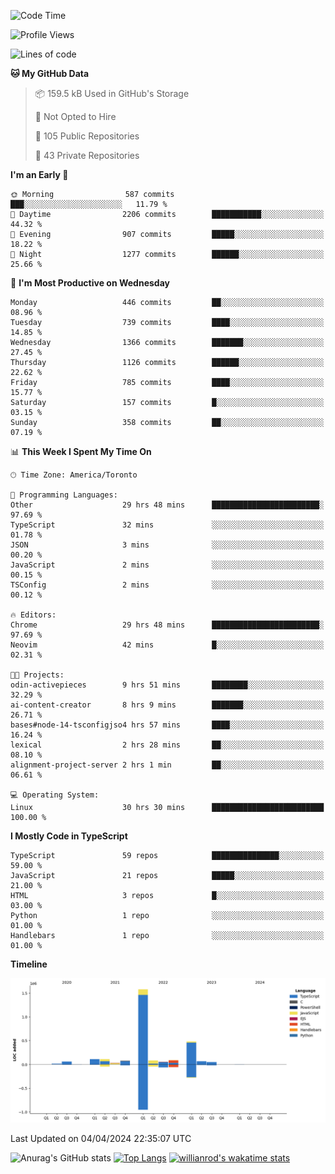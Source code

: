 <!--START_SECTION:waka-->
![Code Time](http://img.shields.io/badge/Code%20Time-1%2C385%20hrs%2018%20mins-blue)

![Profile Views](http://img.shields.io/badge/Profile%20Views-0-blue)

![Lines of code](https://img.shields.io/badge/From%20Hello%20World%20I%27ve%20Written-2.8%20million%20lines%20of%20code-blue)

**🐱 My GitHub Data** 

> 📦 159.5 kB Used in GitHub's Storage 
 > 
> 🚫 Not Opted to Hire
 > 
> 📜 105 Public Repositories 
 > 
> 🔑 43 Private Repositories 
 > 
**I'm an Early 🐤** 

```text
🌞 Morning                587 commits         ███░░░░░░░░░░░░░░░░░░░░░░   11.79 % 
🌆 Daytime                2206 commits        ███████████░░░░░░░░░░░░░░   44.32 % 
🌃 Evening                907 commits         █████░░░░░░░░░░░░░░░░░░░░   18.22 % 
🌙 Night                  1277 commits        ██████░░░░░░░░░░░░░░░░░░░   25.66 % 
```
📅 **I'm Most Productive on Wednesday** 

```text
Monday                   446 commits         ██░░░░░░░░░░░░░░░░░░░░░░░   08.96 % 
Tuesday                  739 commits         ████░░░░░░░░░░░░░░░░░░░░░   14.85 % 
Wednesday                1366 commits        ███████░░░░░░░░░░░░░░░░░░   27.45 % 
Thursday                 1126 commits        ██████░░░░░░░░░░░░░░░░░░░   22.62 % 
Friday                   785 commits         ████░░░░░░░░░░░░░░░░░░░░░   15.77 % 
Saturday                 157 commits         █░░░░░░░░░░░░░░░░░░░░░░░░   03.15 % 
Sunday                   358 commits         ██░░░░░░░░░░░░░░░░░░░░░░░   07.19 % 
```


📊 **This Week I Spent My Time On** 

```text
🕑︎ Time Zone: America/Toronto

💬 Programming Languages: 
Other                    29 hrs 48 mins      ████████████████████████░   97.69 % 
TypeScript               32 mins             ░░░░░░░░░░░░░░░░░░░░░░░░░   01.78 % 
JSON                     3 mins              ░░░░░░░░░░░░░░░░░░░░░░░░░   00.20 % 
JavaScript               2 mins              ░░░░░░░░░░░░░░░░░░░░░░░░░   00.15 % 
TSConfig                 2 mins              ░░░░░░░░░░░░░░░░░░░░░░░░░   00.12 % 

🔥 Editors: 
Chrome                   29 hrs 48 mins      ████████████████████████░   97.69 % 
Neovim                   42 mins             █░░░░░░░░░░░░░░░░░░░░░░░░   02.31 % 

🐱‍💻 Projects: 
odin-activepieces        9 hrs 51 mins       ████████░░░░░░░░░░░░░░░░░   32.29 % 
ai-content-creator       8 hrs 9 mins        ███████░░░░░░░░░░░░░░░░░░   26.71 % 
bases#node-14-tsconfigjso4 hrs 57 mins       ████░░░░░░░░░░░░░░░░░░░░░   16.24 % 
lexical                  2 hrs 28 mins       ██░░░░░░░░░░░░░░░░░░░░░░░   08.10 % 
alignment-project-server 2 hrs 1 min         ██░░░░░░░░░░░░░░░░░░░░░░░   06.61 % 

💻 Operating System: 
Linux                    30 hrs 30 mins      █████████████████████████   100.00 % 
```

**I Mostly Code in TypeScript** 

```text
TypeScript               59 repos            ███████████████░░░░░░░░░░   59.00 % 
JavaScript               21 repos            █████░░░░░░░░░░░░░░░░░░░░   21.00 % 
HTML                     3 repos             █░░░░░░░░░░░░░░░░░░░░░░░░   03.00 % 
Python                   1 repo              ░░░░░░░░░░░░░░░░░░░░░░░░░   01.00 % 
Handlebars               1 repo              ░░░░░░░░░░░░░░░░░░░░░░░░░   01.00 % 
```



**Timeline**

![Lines of Code chart](https://raw.githubusercontent.com/wise-introvert/wise-introvert/master/assets/bar_graph.png)


 Last Updated on 04/04/2024 22:35:07 UTC
<!--END_SECTION:waka-->

![Anurag's GitHub stats](https://github-readme-stats.vercel.app/api?username=wise-introvert&count_private=true&show_icons=true)
[![Top Langs](https://github-readme-stats.vercel.app/api/top-langs/?username=wise-introvert&langs_count=10)](https://github.com/anuraghazra/github-readme-stats)
[![willianrod's wakatime stats](https://github-readme-stats.vercel.app/api/wakatime?username=wiseintrovert)](https://github.com/anuraghazra/github-readme-stats)
